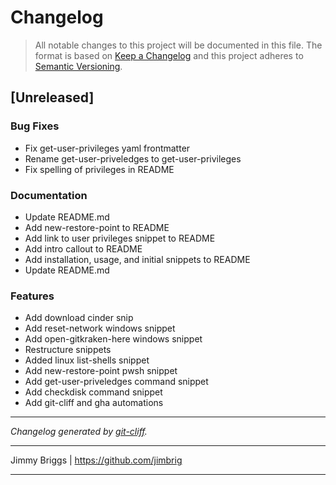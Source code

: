 # Changelog

> All notable changes to this project will be documented in this file. The format is based on
[Keep a Changelog](http://keepachangelog.com/) and this project adheres to
[Semantic Versioning](http://semver.org/).

## [Unreleased]

### Bug Fixes

- Fix get-user-privileges yaml frontmatter
- Rename get-user-priveledges to get-user-privileges
- Fix spelling of privileges in README

### Documentation

- Update README.md
- Add new-restore-point to README
- Add link to user privileges snippet to README
- Add intro callout to README
- Add installation, usage, and initial snippets to README
- Update README.md

### Features

- Add download cinder snip
- Add reset-network windows snippet
- Add open-gitkraken-here windows snippet
- Restructure snippets
- Added linux list-shells snippet
- Add new-restore-point pwsh snippet
- Add get-user-priveledges command snippet
- Add checkdisk command snippet
- Add git-cliff and gha automations

***
*Changelog generated by [git-cliff](https://github.com/orhun/git-cliff).*
***
Jimmy Briggs | https://github.com/jimbrig
***
<!-- generated by git-cliff -->
